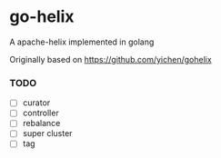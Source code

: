 # go-helix
A apache-helix implemented in golang

Originally based on https://github.com/yichen/gohelix

### TODO

- [ ] curator
- [ ] controller
- [ ] rebalance
- [ ] super cluster
- [ ] tag
